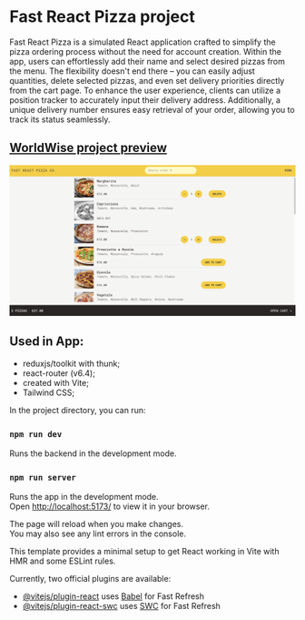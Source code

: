 # Fast React Pizza project

<p>Fast React Pizza is a simulated React application crafted to simplify the pizza ordering process without the need for account creation. Within the app, users can effortlessly add their name and select desired pizzas from the menu. The flexibility doesn't end there – you can easily adjust quantities, delete selected pizzas, and even set delivery priorities directly from the cart page.
To enhance the user experience, clients can utilize a position tracker to accurately input their delivery address. Additionally, a unique delivery number ensures easy retrieval of your order, allowing you to track its status seamlessly. </p>

## [WorldWise project preview](https://react-project-ReactPizza.netlify.app/)

<img src="/src/assets/reactPizza.png" alt="Fast React Pizza app" >

## Used in App:

- reduxjs/toolkit with thunk;
- react-router (v6.4);
- created with Vite;
- Tailwind CSS;

In the project directory, you can run:

### `npm run dev`

Runs the backend in the development mode.

### `npm run server`

Runs the app in the development mode.\
Open [http://localhost:5173/](http://localhost:5173/) to view it in your browser.

The page will reload when you make changes.\
You may also see any lint errors in the console.

This template provides a minimal setup to get React working in Vite with HMR and some ESLint rules.

Currently, two official plugins are available:

- [@vitejs/plugin-react](https://github.com/vitejs/vite-plugin-react/blob/main/packages/plugin-react/README.md) uses [Babel](https://babeljs.io/) for Fast Refresh
- [@vitejs/plugin-react-swc](https://github.com/vitejs/vite-plugin-react-swc) uses [SWC](https://swc.rs/) for Fast Refresh
